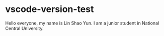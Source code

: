 # vscode-version-test
Hello everyone, my name is Lin Shao Yun.
I am a junior student in National Central University.
